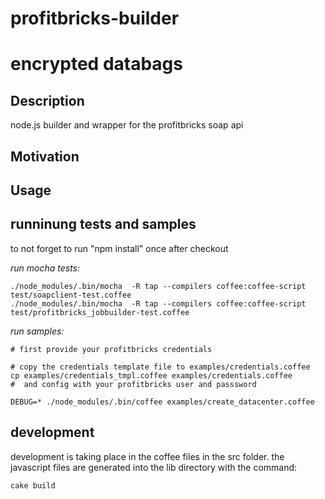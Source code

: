profitbricks-builder
====================


# encrypted databags

## Description

node.js builder and wrapper for the profitbricks soap api

## Motivation


## Usage


## runninung tests and samples

to not forget to run "npm install" once after checkout

*run mocha tests:*

	./node_modules/.bin/mocha  -R tap --compilers coffee:coffee-script test/soapclient-test.coffee
	./node_modules/.bin/mocha  -R tap --compilers coffee:coffee-script test/profitbricks_jobbuilder-test.coffee

*run samples:*

	# first provide your profitbricks credentials

	# copy the credentials template file to examples/credentials.coffee
	cp examples/credentials_tmpl.coffee examples/credentials.coffee
	#  and config with your profitbricks user and passsword

	DEBUG=* ./node_modules/.bin/coffee examples/create_datacenter.coffee


## development

development is taking place in the coffee files in the src folder. the javascript files are generated into the lib directory with the command:

	cake build


